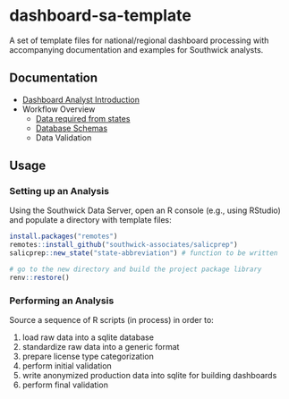 # dashboard-sa-template

A set of template files for national/regional dashboard processing with accompanying documentation and examples for Southwick analysts.

## Documentation

- [Dashboard Analyst Introduction](github_vignettes/dashboard-overview.md)
- Workflow Overview
    + [Data required from states](github_vignettes/data-required.md)
    + [Database Schemas](github_vignettes/data-schema.md)
    + Data Validation
    
## Usage

### Setting up an Analysis

Using the Southwick Data Server, open an R console (e.g., using RStudio) and populate a directory with template files:

```r
install.packages("remotes")
remotes::install_github("southwick-associates/salicprep")
salicprep::new_state("state-abbreviation") # function to be written

# go to the new directory and build the project package library
renv::restore()
```

### Performing an Analysis

Source a sequence of R scripts (in process) in order to:

1. load raw data into a sqlite database
2. standardize raw data into a generic format
3. prepare license type categorization
4. perform initial validation
5. write anonymized production data into sqlite for building dashboards
6. perform final validation
